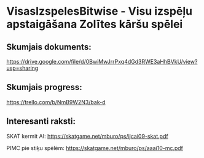 # VisasIzspelesBitwise - Visu izspēļu apstaigāšana Zolītes kāršu spēlei

## Skumjais dokuments: 
https://drive.google.com/file/d/0BwiMwJrrPxq4dGd3RWE3aHhBVkU/view?usp=sharing
## Skumjais progress: 
https://trello.com/b/NmB9W2N3/bak-d

## Interesanti raksti:
SKAT kermit AI:
https://skatgame.net/mburo/ps/ijcai09-skat.pdf

PIMC pie stiķu spēlēm:
https://skatgame.net/mburo/ps/aaai10-mc.pdf
